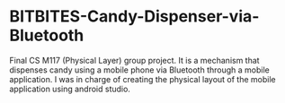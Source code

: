 # BITBITES-Candy-Dispenser-via-Bluetooth
Final CS M117 (Physical Layer) group project. It is a mechanism that dispenses candy using a mobile phone via Bluetooth through a mobile application. I was in charge of creating the physical layout of the mobile application using android studio.
